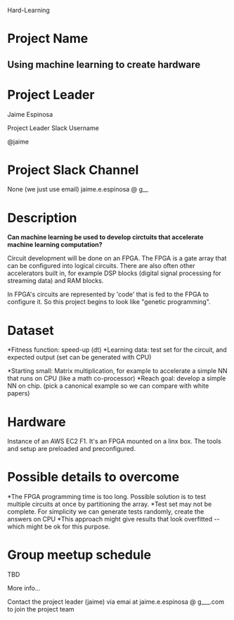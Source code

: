 Hard-Learning

# Project Name

## Using machine learning to create hardware

# Project Leader

Jaime Espinosa

Project Leader Slack Username

@jaime

# Project Slack Channel

None (we just use email)
jaime.e.espinosa @ g__

# Description

**Can machine learning be used to develop circtuits that accelerate machine learning computation?**

Circuit development will be done on an FPGA. The FPGA is a gate array that can be configured into logical circuits.  There are also 
often other accelerators built in, for example DSP blocks (digital signal processing for streaming data) and RAM blocks.

In FPGA's circuits are represented by 'code' that is fed to the FPGA to configure it. So this project begins to look like 
"genetic programming".  

# Dataset

*Fitness function: speed-up (dt) 
*Learning data: test set for the circuit, and expected output (set can be generated with CPU)

*Starting small:
Matrix multiplication, for example to accelerate a simple NN that runs on CPU (like a math co-processor)
*Reach goal: develop a simple NN on chip. (pick a canonical example so we can compare with white papers)

# Hardware

Instance of an AWS EC2 F1.  It's an FPGA mounted on a linx box.  The tools and setup are preloaded and preconfigured. 

# Possible details to overcome

*The FPGA programming time is too long. Possible solution is to test multiple circuits at once by partitioning the array.
*Test set may not be complete. For simplicity we can generate tests randomly, create the answers on CPU
*This approach might give results that look overfitted -- which might be ok for this purpose. 

# Group meetup schedule

TBD 

More info...

Contact the project leader (jaime) via emai at jaime.e.espinosa @ g___.com to join the project team
